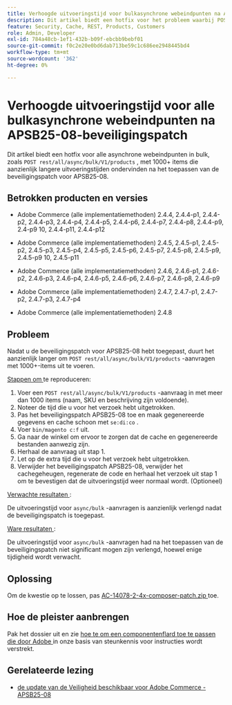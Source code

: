 ```yaml
---
title: Verhoogde uitvoeringstijd voor bulkasynchrone webeindpunten na APSB25-08-beveiligingspatch
description: Dit artikel biedt een hotfix voor het probleem waarbij POST-rusten/all/async/bulk/V1/products-aanvragen voor 1000+-items na het toepassen van de APSB25-08-beveiligingspatch aanzienlijk meer uitvoeringstijd hebben.
feature: Security, Cache, REST, Products, Customers
role: Admin, Developer
exl-id: 784a48cb-1ef1-432b-b09f-ebcbb9bebf01
source-git-commit: f0c2e20e0bd6dab713be59c1c686ee2948445bd4
workflow-type: tm+mt
source-wordcount: '362'
ht-degree: 0%

---
```


# Verhoogde uitvoeringstijd voor alle bulkasynchrone webeindpunten na APSB25-08-beveiligingspatch

Dit artikel biedt een hotfix voor alle asynchrone webeindpunten in bulk, zoals `POST rest/all/async/bulk/V1/products` , met 1000+ items die aanzienlijk langere uitvoeringstijden ondervinden na het toepassen van de beveiligingspatch voor APSB25-08.

## Betrokken producten en versies

* Adobe Commerce (alle implementatiemethoden) 2.4.4, 2.4.4-p1, 2.4.4-p2, 2.4.4-p3, 2.4.4-p4, 2.4.4-p5, 2.4.4-p6, 2.4.4-p7, 2.4.4-p8, 2.4.4-p9, 2.4-p9 10, 2.4.4-p11, 2.4.4-p12

* Adobe Commerce (alle implementatiemethoden) 2.4.5, 2.4.5-p1, 2.4.5-p2, 2.4.5-p3, 2.4.5-p4, 2.4.5-p5, 2.4.5-p6, 2.4.5-p7, 2.4.5-p8, 2.4.5-p9, 2.4.5-p9 10, 2.4.5-p11

* Adobe Commerce (alle implementatiemethoden) 2.4.6, 2.4.6-p1, 2.4.6-p2, 2.4.6-p3, 2.4.6-p4, 2.4.6-p5, 2.4.6-p6, 2.4.6-p7, 2.4.6-p8, 2.4.6-p9

* Adobe Commerce (alle implementatiemethoden) 2.4.7, 2.4.7-p1, 2.4.7-p2, 2.4.7-p3, 2.4.7-p4

* Adobe Commerce (alle implementatiemethoden) 2.4.8

## Probleem

Nadat u de beveiligingspatch voor APSB25-08 hebt toegepast, duurt het aanzienlijk langer om `POST rest/all/async/bulk/V1/products` -aanvragen met 1000+-items uit te voeren.

<u> Stappen om </u> te reproduceren:

1. Voer een `POST rest/all/async/bulk/V1/products` -aanvraag in met meer dan 1000 items (naam, SKU en beschrijving zijn voldoende).
1. Noteer de tijd die u voor het verzoek hebt uitgetrokken.
1. Pas het beveiligingspatch APSB25-08 toe en maak gegenereerde gegevens en cache schoon met `se:di:co` .
1. Voer `bin/magento c:f` uit.
1. Ga naar de winkel om ervoor te zorgen dat de cache en gegenereerde bestanden aanwezig zijn.
1. Herhaal de aanvraag uit stap 1.
1. Let op de extra tijd die u voor het verzoek hebt uitgetrokken.
1. Verwijder het beveiligingspatch APSB25-08, verwijder het cachegeheugen, regenerate de code en herhaal het verzoek uit stap 1 om te bevestigen dat de uitvoeringstijd weer normaal wordt. (Optioneel)

<u> Verwachte resultaten </u>:

De uitvoeringstijd voor `async/bulk` -aanvragen is aanzienlijk verlengd nadat de beveiligingspatch is toegepast.

<u> Ware resultaten </u>:

De uitvoeringstijd voor `async/bulk` -aanvragen had na het toepassen van de beveiligingspatch niet significant mogen zijn verlengd, hoewel enige tijdigheid wordt verwacht.

## Oplossing

Om de kwestie op te lossen, pas [ AC-14078-2-4x-composer-patch.zip ](assets/AC-14078-2-4x-composer-patch.zip) toe.

## Hoe de pleister aanbrengen

Pak het dossier uit en zie [ hoe te om een componentenflard toe te passen die door Adobe ](https://experienceleague.adobe.com/docs/commerce-knowledge-base/kb/how-to/how-to-apply-a-composer-patch-provided-by-magento.html?lang=nl-NL) in onze basis van steunkennis voor instructies wordt verstrekt.

## Gerelateerde lezing

* [ de update van de Veiligheid beschikbaar voor Adobe Commerce - APSB25-08 ](https://experienceleague.adobe.com/nl/docs/experience-cloud-kcs/kbarticles/ka-27149)
